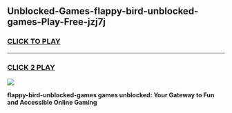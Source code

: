 
## Unblocked-Games-flappy-bird-unblocked-games-Play-Free-jzj7j
<h3>
<a href="https://premium76.site?title=flappy-bird-unblocked-games&ref=23A">CLICK TO PLAY</a></h3>
<hr>

<h3>
<a href="https://premium76.site?title=flappy-bird-unblocked-games&ref=23A">CLICK 2 PLAY</a>
  
</h3>

<a href="https://premium76.site?title=flappy-bird-unblocked-games&ref=23A"><img src="https://clearcache.store/games.png"></a>


**flappy-bird-unblocked-games games unblocked: Your Gateway to Fun and Accessible Online Gaming**
